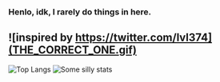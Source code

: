 ### Henlo, idk, I rarely do things in here.

![inspired by https://twitter.com/lvl374](THE_CORRECT_ONE.gif)
---
![Top Langs](https://github-readme-stats.vercel.app/api/top-langs/?username=Zly-u&layout=compact&theme=dracula)
![Some silly stats](https://github-readme-stats.vercel.app/api/?username=Zly-u&layout=compact&theme=dracula&hide=contribs&show_icons=true&hide_rank=true&hide_title=true)
